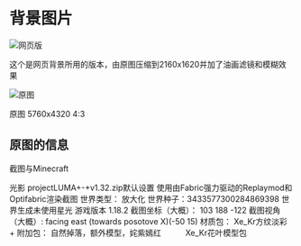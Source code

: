 # 背景图片

![网页版](/home/lily/Desktop/choulily.github.io/img/background.jpg)

这个是网页背景所用的版本，由原图压缩到2160x1620并加了油画滤镜和模糊效果



![原图](/home/lily/Desktop/choulily.github.io/blog/bg-image/background.png)

原图 5760x4320 4:3

## 原图的信息

截图与Minecraft

光影 projectLUMA+-+v1.32.zip默认设置
使用由Fabric强力驱动的Replaymod和Optifabric渲染截图
世界类型： 放大化
世界种子：3433577300284869398
世界生成未使用星光
游戏版本 1.18.2
截图坐标（大概）： 103 188 -122
截图视角（大概）:  facing east (towards posotove X)(-50 15)
材质包： Xe_Kr方纹淡彩 + 附加包： 自然掉落，额外模型，姹紫嫣红
                Xe_Kr花叶模型包
